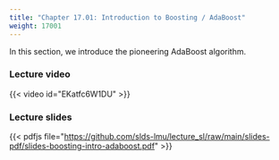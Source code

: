 ```yaml
---
title: "Chapter 17.01: Introduction to Boosting / AdaBoost"
weight: 17001
---
```

In this section, we introduce the pioneering AdaBoost algorithm. 

<!--more-->

### Lecture video

{{< video id="EKatfc6W1DU" >}}

### Lecture slides

{{< pdfjs file="https://github.com/slds-lmu/lecture_sl/raw/main/slides-pdf/slides-boosting-intro-adaboost.pdf" >}}
